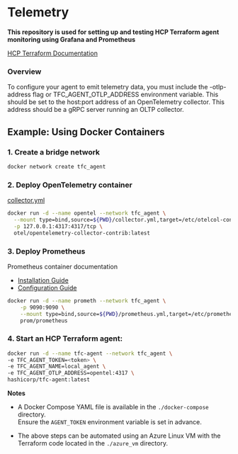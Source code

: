 # Telemetry

**This repository is used for setting up and testing HCP Terraform agent monitoring using Grafana and Prometheus**

[HCP Terraform Documentation](https://developer.hashicorp.com/terraform/cloud-docs/agents/telemetry)

### Overview
To configure your agent to emit telemetry data, you must include the -otlp-address flag or TFC_AGENT_OTLP_ADDRESS environment variable. This should be set to the host:port address of an OpenTelemetry collector. This address should be a gRPC server running an OLTP collector.


## Example: Using Docker Containers

### 1. Create a bridge network 
```bash
docker network create tfc_agent
```

### 2. Deploy OpenTelemetry container

[collector.yml](https://github.com/open-telemetry/opentelemetry-collector-releases/blob/main/distributions/otelcol-contrib/config.yaml)
```bash
docker run -d --name opentel --network tfc_agent \
  --mount type=bind,source=${PWD}/collector.yml,target=/etc/otelcol-contrib/config.yaml \
  -p 127.0.0.1:4317:4317/tcp \
  otel/opentelemetry-collector-contrib:latest
```


### 3. Deploy Prometheus </br>
Prometheus container documentation </br>
 - [Installation Guide](https://prometheus.io/docs/prometheus/latest/installation/) </br>
 - [Configuration Guide](https://prometheus.io/docs/prometheus/latest/configuration/configuration/#static_config) </br>

```bash
docker run -d --name prometh --network tfc_agent \
    -p 9090:9090 \
    --mount type=bind,source=${PWD}/prometheus.yml,target=/etc/prometheus/prometheus.yml \
    prom/prometheus
```

### 4. Start an HCP Terraform agent:
```bash
docker run -d --name tfc-agent --network tfc_agent \
-e TFC_AGENT_TOKEN=<token> \
-e TFC_AGENT_NAME=local_agent \
-e TFC_AGENT_OTLP_ADDRESS=opentel:4317 \
hashicorp/tfc-agent:latest
```

**Notes**
- A Docker Compose YAML file is available in the `./docker-compose` directory.</br>
Ensure the `AGENT_TOKEN` environment variable is set in advance.

- The above steps can be automated using an Azure Linux VM with the Terraform code located in the `./azure_vm` directory.

